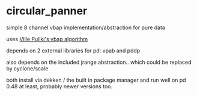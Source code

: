# circular_panner
simple 8 channel vbap implementation/abstraction for pure data

uses [Ville Pullki's vbap algorithm](http://legacy.spa.aalto.fi/research/cat/vbap/)

depends on 2 external libraries for pd:
vpab and pddp

also depends on the included jrange abstraction.. which could be replaced by cyclone/scale

both install via dekken / the built in package manager and run well on pd 0.48 at least, probably newer versions too.
